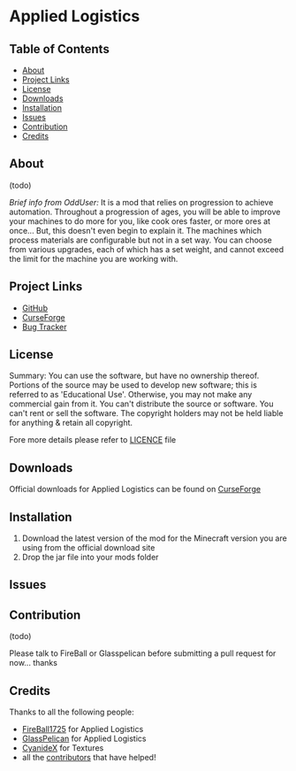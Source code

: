 # Applied Logistics

## Table of Contents

* [About](#about)
* [Project Links](#projectlinks)
* [License](#license)
* [Downloads](#downloads)
* [Installation](#installation)
* [Issues](#issues)
* [Contribution](#contribution)
* [Credits](#credits)

## About

(todo)

*Brief info from OddUser:*
It is a mod that relies on progression to achieve automation. Throughout a progression of ages, you will be able to improve your machines to do more for you, like cook ores faster, or more ores at once... But, this doesn't even begin to explain it. The machines which process materials are configurable but not in a set way. You can choose from various upgrades, each of which has a set weight, and cannot exceed the limit for the machine you are working with.
## Project Links

* [GitHub](https://github.com/FlatStoneTech/AppliedLogistics/tree/develop#contribution)
* [CurseForge](http://minecraft.curseforge.com/projects/applied-logistics)
* [Bug Tracker](https://github.com/FlatStoneTech/AppliedLogistics/issues)

## License

Summary:
You can use the software, but have no ownership thereof. Portions of the source may be used to develop new software; this is referred to as 'Educational Use'. Otherwise, you may not make any commercial gain from it. You can't distribute the source or software. You can't rent or sell the software. The copyright holders may not be held liable for anything & retain all copyright.

Fore more details please refer to [LICENCE](https://github.com/FlatStoneTech/AppliedLogistics/blob/master/LICENSE) file

## Downloads

Official downloads for Applied Logistics can be found on [CurseForge](http://minecraft.curseforge.com/projects/applied-logistics)

## Installation

1. Download the latest version of the mod for the Minecraft version you are using from the official download site
2. Drop the jar file into your mods folder

## Issues

## Contribution

(todo)

Please talk to FireBall or Glasspelican before submitting a pull request for now...  thanks

## Credits

Thanks to all the following people:

* [FireBall1725](https://github.com/FireBall1725) for Applied Logistics
* [GlassPelican](https://github.com/glasspelican) for Applied Logistics
* [CyanideX]() for Textures
* all the [contributors](../../graphs/contributors) that have helped!
